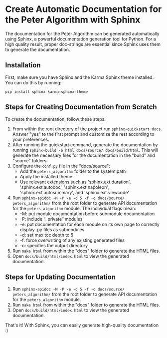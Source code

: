 # Create Automatic Documentation for the Peter Algorithm with Sphinx

The documentation for the Peter Algorithm can be generated automatically using Sphinx, a powerful documentation generation tool for Python. For a high quality result, proper doc-strings are essential since Sphinx uses them to generate the documentation.

## Installation

First, make sure you have Sphinx and the Karma Sphinx theme installed. You can do this by running:

`pip install sphinx karma-sphinx-theme`


## Steps for Creating Documentation from Scratch

To create the documentation, follow these steps:

1. From within the root directory of the project run `sphinx-quickstart docs`. Answer "yes" to the first prompt and customize the rest according to your preferences.
2. After running the quickstart command, generate the documentation by running `sphinx-build -b html docs/source/ docs/build/html`. This will generate the necessary files for the documentation in the "build" and "source" folders.
3. Configure the `conf.py` file in the "docs/source":
    - Add the `peters_algorithm` folder to the system path
    - Apply the installed theme
    - Use relevant extensions such as 'sphinx.ext.duration', 'sphinx.ext.autodoc', 'sphinx.ext.napoleon', 'sphinx.ext.autosummary', and 'sphinx.ext.viewcode'
4. Run `sphinx-apidoc -M -P -e -d 5 -f -o docs/source/ peters_algorithm/` from the root folder to generate API documentation for the `peters_algorithm` module. The individual flags mean: 
    - -M: put module documentation before submodule documentation
    - -P: include “_private” modules
    - -e: put documentation for each module on its own page to correctly display .py files as submodules
    - -d: set max toc depth to 5
    - -f: force overwriting of any existing generated files
    - -o: specifies the output directory
5. Run `make html` from within the "docs" folder to generate the HTML files.
6. Open `docs/build/html/index.html` to view the generated documentation.

## Steps for Updating Documentation
1. Run `sphinx-apidoc -M -P -e -d 5 -f -o docs/source/ peters_algorithm/` from the root folder to generate API documentation for the `peters_algorithm` module.
2. Run `make html` from within the "docs" folder to generate the HTML files.
3. Open `docs/build/html/index.html` to view the generated documentation.

That's it! With Sphinx, you can easily generate high-quality documentation :)
